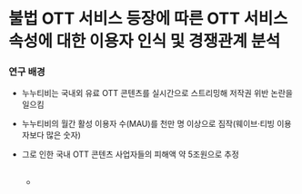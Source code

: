 # 불법 OTT 서비스 등장에 따른 OTT 서비스 속성에 대한 이용자 인식 및 경쟁관계 분석


### 연구 배경
  - 누누티비는 국내외 유료 OTT 콘텐츠를 실시간으로 스트리밍해 저작권 위반 논란을 일으킴
  - 누누티비의 월간 활성 이용자 수(MAU)를 천만 명 이상으로 짐작(웨이브·티빙 이용자보다 많은 숫자)
  - 그로 인한 국내 OTT 콘텐츠 사업자들의 피해액 약 5조원으로 추정

    <br>

    - 
